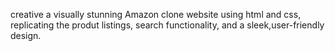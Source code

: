 creative a visually stunning Amazon clone website using html and css, replicating the produt listings, search functionality, and a sleek,user-friendly design.
